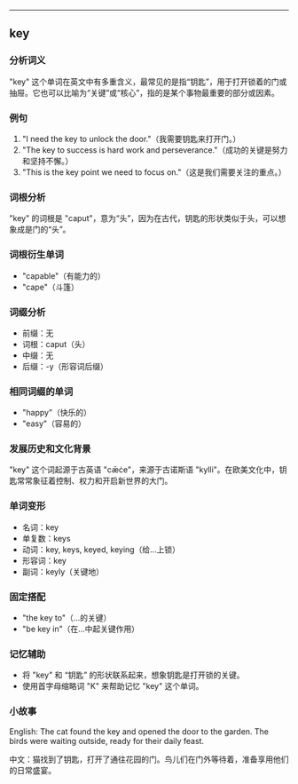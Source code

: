 
---------------
## key
### 分析词义
"key" 这个单词在英文中有多重含义，最常见的是指“钥匙”，用于打开锁着的门或抽屉。它也可以比喻为“关键”或“核心”，指的是某个事物最重要的部分或因素。

### 例句
1. "I need the key to unlock the door."（我需要钥匙来打开门。）
2. "The key to success is hard work and perseverance."（成功的关键是努力和坚持不懈。）
3. "This is the key point we need to focus on."（这是我们需要关注的重点。）

### 词根分析
"key" 的词根是 "caput"，意为“头”，因为在古代，钥匙的形状类似于头，可以想象成是门的“头”。

### 词根衍生单词
- "capable"（有能力的）
- "cape"（斗篷）

### 词缀分析
- 前缀：无
- 词根：caput（头）
- 中缀：无
- 后缀：-y（形容词后缀）

### 相同词缀的单词
- "happy"（快乐的）
- "easy"（容易的）

### 发展历史和文化背景
"key" 这个词起源于古英语 "cǣċe"，来源于古诺斯语 "kylli"。在欧美文化中，钥匙常常象征着控制、权力和开启新世界的大门。

### 单词变形
- 名词：key
- 单复数：keys
- 动词：key, keys, keyed, keying（给...上锁）
- 形容词：key
- 副词：keyly（关键地）

### 固定搭配
- "the key to"（...的关键）
- "be key in"（在...中起关键作用）

### 记忆辅助
- 将 "key" 和 “钥匙” 的形状联系起来，想象钥匙是打开锁的关键。
- 使用首字母缩略词 "K" 来帮助记忆 "key" 这个单词。

### 小故事
English: The cat found the key and opened the door to the garden. The birds were waiting outside, ready for their daily feast.

中文：猫找到了钥匙，打开了通往花园的门。鸟儿们在门外等待着，准备享用他们的日常盛宴。

